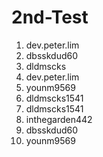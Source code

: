 # 2nd-Test

1. dev.peter.lim
2. dbsskdud60
3. dldmscks
4. dev.peter.lim
5. younm9569
6. dldmscks1541
7. dldmscks1541
8. inthegarden442
9. dbsskdud60
10. younm9569
